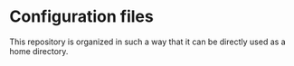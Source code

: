 # Configuration files

This repository is organized in such a way that it can be directly used
as a home directory.
